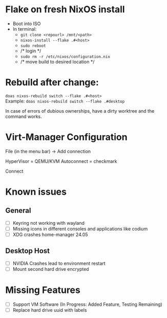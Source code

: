 # Flake on fresh NixOS install
- Boot into ISO
- In terminal:
  - `git clone <repourl> /mnt/<path>`
  - `nixos-install --flake .#<host>`
  - `sudo reboot`
  - /* login */
  - `sudo rm -r /etc/nixos/configuration.nix`
  - /* move build to desired location */


# Rebuild after change:
`doas nixos-rebuild switch --flake .#<host>` \
Example: `doas nixos-rebuild switch --flake .#desktop`

In case of errors of dubious ownerships, have a dirty worktree and the command works.

# Virt-Manager Configuration
File (in the menu bar) -> Add connection

HyperVisor = QEMU/KVM
Autoconnect = checkmark

Connect

# Known issues
## General
- [ ] Keyring not working with wayland
- [ ] Missing icons in different consoles and applications like codium
- [ ] XDG crashes home-manager 24.05

## Desktop Host
- [ ] NVIDIA Crashes lead to environment restart
- [ ] Mount second hard drive encrypted

# Missing Features
- [ ] Support VM Software (In Progress: Added Feature, Testing Remaining)
- [ ] Replace hard drive uuid with labels